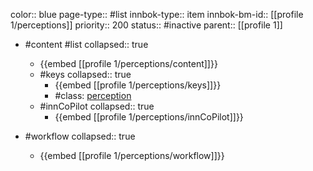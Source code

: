 color:: blue
page-type:: #list
innbok-type:: item
innbok-bm-id:: [[profile 1/perceptions]]
priority:: 200
status:: #inactive
parent:: [[profile 1]]

- #content #list
  collapsed:: true
	- {{embed [[profile 1/perceptions/content]]}}
  - #keys
    collapsed:: true
	  - {{embed [[profile 1/perceptions/keys]]}}
	  - #class: [perception](https://go.innbok.com/#/page/innBoK%2Fclass%2Fperception)
  - #innCoPilot
    collapsed:: true
	  - {{embed [[profile 1/perceptions/innCoPilot]]}}

- #workflow
  collapsed:: true
	- {{embed [[profile 1/perceptions/workflow]]}}

